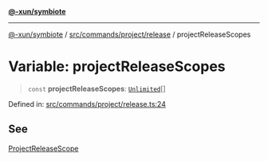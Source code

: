 [**@-xun/symbiote**](../../../../../README.md)

***

[@-xun/symbiote](../../../../../README.md) / [src/commands/project/release](../README.md) / projectReleaseScopes

# Variable: projectReleaseScopes

> `const` **projectReleaseScopes**: [`Unlimited`](../../../../configure/enumerations/UnlimitedGlobalScope.md#unlimited)[]

Defined in: [src/commands/project/release.ts:24](https://github.com/Xunnamius/symbiote/blob/e4a3480a34344acbb42f5fad75ae58e0064f0a51/src/commands/project/release.ts#L24)

## See

[ProjectReleaseScope](../../../../configure/enumerations/UnlimitedGlobalScope.md)
